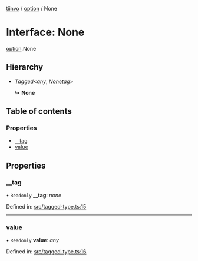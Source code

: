 [tiinvo](../README.md) / [option](../modules/option.md) / None

# Interface: None

[option](../modules/option.md).None

## Hierarchy

* [*Tagged*](../README.md#tagged)<*any*, [*Nonetag*](../modules/option.md#nonetag)\>

  ↳ **None**

## Table of contents

### Properties

- [\_\_tag](option.none.md#__tag)
- [value](option.none.md#value)

## Properties

### \_\_tag

• `Readonly` **\_\_tag**: *none*

Defined in: [src/tagged-type.ts:15](https://github.com/OctoD/tiinvo/blob/c824e02/src/tagged-type.ts#L15)

___

### value

• `Readonly` **value**: *any*

Defined in: [src/tagged-type.ts:16](https://github.com/OctoD/tiinvo/blob/c824e02/src/tagged-type.ts#L16)
